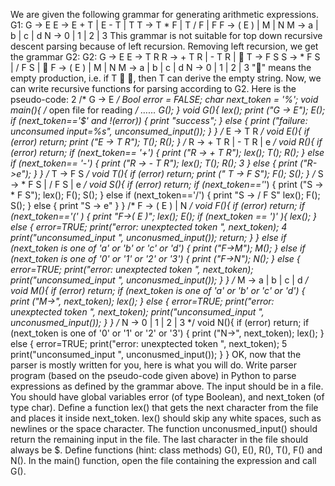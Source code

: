 We are given the following grammar for generating arithmetic expressions. 
G1:
G -> E
E -> E + T | E - T | T
T -> T * F | T / F | F
F -> ( E ) | M | N
M -> a | b | c | d
N -> 0 | 1 | 2 | 3
This grammar is not suitable for top down recursive descent parsing because of
left recursion.
Removing left recursion, we get the grammar G2:
G2:
G -> E
E -> T R
R -> + T R | - T R | 
T -> F S
S -> * F S | / F S | 
F -> ( E ) | M | N
M -> a | b | c | d
N -> 0 | 1 | 2 | 3
"" means the empty production, i.e. if T  , then T can derive the empty string.
Now, we can write recursive functions for parsing according to G2. Here is the
pseudo-code:
2
/* G -> E */
Bool error = FALSE;
char next_token = '%';
void main(){
 /* open file for reading */
 ……
 G();
}
void G(){
 lex();
 print ("G -> E");
 E();
 if (next_token=='$' and !(error)) {
 print "success";
 }
 else {
 print ("failure: unconsumed input=%s", unconsumed_input());
 }
}
/* E -> T R */
void E(){
 if (error) return;
 print ("E -> T R");
 T();
 R();
}
/* R -> + T R | - T R | e */
void R(){
 if (error) return;
 if (next_token== '+') {
 print ("R -> + T R");
 lex();
 T();
 R();
 }
 else if (next_token== '-') {
 print ("R -> - T R");
 lex();
 T();
 R();
3
 }
 else {
 print ("R->e");
 }
}
/* T -> F S */
void T(){
 if (error) return;
 print (" T -> F S");
 F();
 S();
}
/* S -> * F S | / F S | e */
void S(){
 if (error) return;
 if (next_token=='*') {
 print ("S -> * F S");
 lex();
 F();
 S();
 }
 else if (next_token=='/') {
 print "S -> / F S"
 lex();
 F();
 S();
 }
 else {
 print "S -> e"
 }
}
/* F -> ( E ) | N */
void F(){
 if (error) return;
 if (next_token=='(' ) {
 print "F->( E )";
 lex();
 E();
 if (next_token == ')' ){
 lex();
 }
 else { error=TRUE;
 print("error: unexptected token ", next_token);
4
 print("unconsumed_input ", unconusmed_input());
 return;
 }
 }
 else if (next_token is one of 'a' or 'b' or 'c' or 'd') {
 print ("F->M");
 M();
 }
 else if (next_token is one of '0' or '1' or '2' or '3') {
 print ("F->N");
 N();
 }
 else {
 error=TRUE;
 print("error: unexptected token ", next_token);
 print("unconsumed_input ", unconusmed_input());
 }
}
/* M -> a | b | c | d */
void M(){
if (error) return;
 if (next_token is one of 'a' or 'b' or 'c' or 'd') {
 print ("M->", next_token);
 lex();
 } else {
 error=TRUE;
 print("error: unexptected token ", next_token);
 print("unconsumed_input ", unconusmed_input());
 }
}
/* N -> 0 | 1 | 2 | 3 */
void N(){
if (error) return;
 if (next_token is one of '0' or '1' or '2' or '3') {
 print ("N->", next_token);
 lex();
 } else {
 error=TRUE;
 print("error: unexptected token ", next_token);
5
 print("unconsumed_input ", unconusmed_input());
 }
}
OK, now that the parser is mostly written for you, here is what you will do.
Write parser program (based on the pseudo-code given above) in Python to parse
expressions as defined by the grammar above. The input should be in a file. You should
have global variables error (of type Boolean), and next_token (of type char). Define a
function lex() that gets the next character from the file and places it inside next_token. lex()
should skip any white spaces, such as newlines or the space character. The function
unconusmed_input() should return the remaining input in the file. The last character in the
file should always be $. Define functions (hint: class methods) G(), E(), R(), T(), F() and N().
In the main() function, open the file containing the expression and call G(). 
